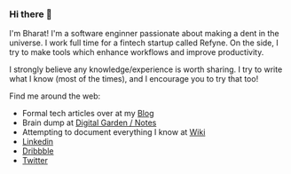 ### Hi there 👋

I'm Bharat! I'm a software enginner passionate about making a dent in the universe. I work full time for a fintech startup called Refyne. On the side, I try to make tools which enhance workflows and improve productivity.

I strongly believe any knowledge/experience is worth sharing. I try to write what I know (most of the times), and I encourage you to try that too!

Find me around the web:
- Formal tech articles over at my [Blog](https://bharatkalluri.com)
- Brain dump at [Digital Garden / Notes](https://bharatkalluri.com/notes)
- Attempting to document everything I know at [Wiki](https://wiki.bharatkalluri.com)
- [Linkedin](https://www.linkedin.com/in/bharatkalluri/)
- [Dribbble](https://dribbble.com/BharatKalluri)
- [Twitter](https://twitter.com/bharatkalluri)
